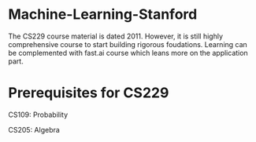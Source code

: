 # Machine-Learning-Stanford

 The CS229 course material is dated 2011. However, it is still highly comprehensive course to start building rigorous foudations. Learning can be complemented with fast.ai course which leans more on the application part.

# Prerequisites for CS229
 
 CS109: Probability
 
 CS205: Algebra
